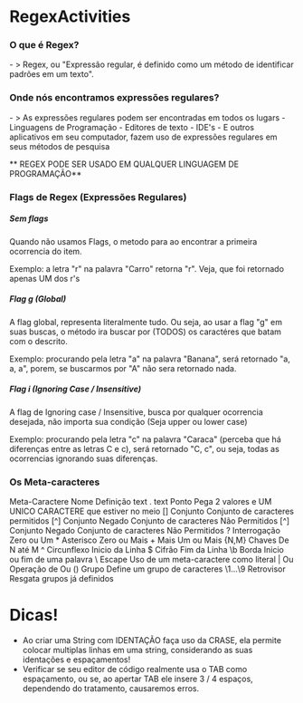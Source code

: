 # RegexActivities

<h3>O que é Regex?</h3>
- > Regex, ou "Expressão regular, é definido como um método de identificar padrões em um texto".

<h3>Onde nós encontramos expressões regulares?</h3>
- > As expressões regulares podem ser encontradas em todos os lugars
- Linguagens de Programação
- Editores de texto
- IDE's
- E outros aplicativos em seu computador, fazem uso de expressões regulares em seus métodos de pesquisa

** REGEX PODE SER USADO EM QUALQUER LINGUAGEM DE PROGRAMAÇÃO**

<h3>Flags de Regex (Expressões Regulares)</h3>

<h5>Sem flags</h5>
Quando não usamos Flags, o metodo para ao encontrar a primeira ocorrencia do item.

Exemplo: a letra "r" na palavra "Carro" retorna "r". Veja, que foi retornado apenas UM dos r's

<h5>Flag g (Global)</h5>
A flag global, representa literalmente tudo. Ou seja, ao usar a flag "g" em suas buscas, o método ira buscar por (TODOS) os caractéres que batam com o descrito.

Exemplo: procurando pela letra "a" na palavra "Banana", será retornado "a, a, a", porem, se buscarmos por "A" não sera retornado nada.

<h5>Flag i (Ignoring Case / Insensitive)</h5>
A flag de Ignoring case / Insensitive, busca por qualquer ocorrencia desejada, não importa sua condição (Seja upper ou lower case)

Exemplo: procurando pela letra "c" na palavra "Caraca" (perceba que há diferenças entre as letras C e c), será retornado "C, c", ou seja, todas as ocorrencias ignorando suas diferenças.


<h3>Os Meta-caracteres</h3>

<tr>
    <td>Meta-Caractere</td>
    <td>Nome</td>
    <td>Definição</td>
</tr>
<tr>
    <td>text . text</td>
    <td>Ponto</td>
    <td>Pega 2 valores e UM UNICO CARACTERE que estiver no meio</td>
</tr>
<tr>
    <td> [] </td>
    <td>Conjunto</td>
    <td>Conjunto de caracteres permitidos</td>
</tr>
<tr>
    <td> [^] </td>
    <td>Conjunto Negado</td>
    <td>Conjunto de caracteres Não Permitidos</td>
</tr>
<tr>
    <td> [^] </td>
    <td>Conjunto Negado</td>
    <td>Conjunto de caracteres Não Permitidos</td>
</tr>
<tr>
    <td> ? </td>
    <td>Interrogação</td>
    <td>Zero ou Um</td>
</tr>
<tr>
    <td> * </td>
    <td>Asterisco</td>
    <td>Zero ou Mais</td>
</tr>
<tr>
    <td> + </td>
    <td>Mais</td>
    <td>Um ou Mais</td>
</tr>
<tr>
    <td> {N,M} </td>
    <td>Chaves</td>
    <td>De N até M</td>
</tr>
<tr>
    <td> ^ </td>
    <td>Circunflexo</td>
    <td>Inicio da Linha</td>
</tr>
<tr>
    <td> $ </td>
    <td>Cifrão</td>
    <td>Fim da Linha</td>
</tr>
<tr>
    <td> \b </td>
    <td>Borda</td>
    <td>Inicio ou fim de uma palavra</td>
</tr>
<tr>
    <td> \ </td>
    <td>Escape</td>
    <td>Uso de um meta-caractere como literal</td>
</tr>
<tr>
    <td> | </td>
    <td>Ou</td>
    <td>Operação de Ou</td>
</tr>
<tr>
    <td> () </td>
    <td>Grupo</td>
    <td>Define um grupo de caracteres</td>
</tr>
<tr>
    <td> \1...\9 </td>
    <td>Retrovisor</td>
    <td>Resgata grupos já definidos</td>
</tr>

# Dicas! 

<ul>
    <li>Ao criar uma String com IDENTAÇÃO faça uso da CRASE, ela permite colocar multiplas linhas em uma string, considerando as suas identações e espaçamentos!</li>
    <li>Verificar se seu editor de código realmente usa o TAB como espaçamento, ou se, ao apertar TAB ele insere 3 / 4 espaços, dependendo do tratamento, causaremos erros.</li>
</ul>